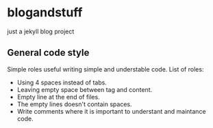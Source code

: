blogandstuff
============


just a jekyll blog project


General code style
-----------------------

Simple roles useful writing simple and understable code.
List of roles:

 * Using 4 spaces instead of tabs.
 * Leaving empty space between tag and content.
 * Empty line at the end of files.
 * The empty lines doesn't contain spaces.
 * Write comments where it is important to understant and maintance code.
